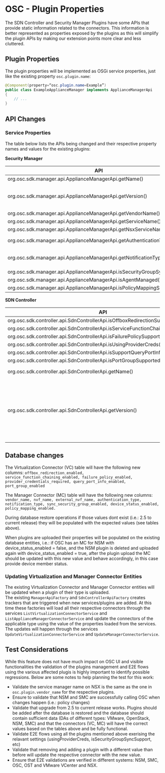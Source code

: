 # OSC - Plugin Properties
The SDN Controller and Security Manager Plugins have some APIs that provide static information related to the connectors. This information is better represented as properties exposed by the plugins as this will simplify the plugin APIs by making our extension points more clear and less cluttered.  

## Plugin Properties
The plugin properties will be implemented as OSGi service properties, just like the existing property `osc.plugin.name`: 

```java
@Component(property=“osc.plugin.name=Example”)
public class ExampleApplianceManager implements ApplianceManagerApi
{
    // ...
}
```
## API Changes

### Service Properties
The table below lists the APIs being changed and their respective property names and values for the existing plugins:  

**Security Manager** 

| API | Property Name | Notes | NSM | SMC | ISM |
|--------|--------|--------|--------|--------|--------|
| org.osc.sdk.manager.api.ApplianceManagerApi.getName()|  `osc.plugin.name` | Already exists | NSM | SMC | SMP |
| org.osc.sdk.manager.api.ApplianceManagerApi.getVersion() | N/A| Not called by OSC. Could be Deployment-Version from the bar file. It will be removed from the SDK.  | | | |
| org.osc.sdk.manager.api.ApplianceManagerApi.getVendorName() | `osc.plugin.vendor_name` | | MCAFEE| Forcepoint | SAMPLE | 
|  org.osc.sdk.manager.api.ApplianceManagerApi.getServiceName() |  `osc.plugin.manager.nvf_name` | | NG-IPS | NGFW | DPI | 
|  org.osc.sdk.manager.api.ApplianceManagerApi.getNsxServiceName() |  `osc.plugin.manager.external_nvf_name` | |IDS_IPS | FIREWALL | SAMPLE_IPS|
|  org.osc.sdk.manager.api.ApplianceManagerApi.getAuthenticationType() |  `osc.plugin.manager.authentication_type` | Values:  BASIC_AUTH and KEY_AUTH|  BASIC_AUTH| KEY_AUTH| BASIC_AUTH|
|  org.osc.sdk.manager.api.ApplianceManagerApi.getNotificationType() |  `osc.plugin.manager.notification_type` | Values:  TRANSIENT_WEB_SOCKET, CALLBACK_URL or NONE| CALLBACK_URL |  TRANSIENT_WEB_SOCKET |  NONE |
|  org.osc.sdk.manager.api.ApplianceManagerApi.isSecurityGroupSyncSupport() |   `osc.plugin.manager.sync_security_group.enabled` | | false | true | false
|  org.osc.sdk.manager.api.ApplianceManagerApi.isAgentManaged() |  `osc.plugin.manager.device_status.enabled` | | false | false | true |
|  org.osc.sdk.manager.api.ApplianceManagerApi.isPolicyMappingSupported() |  `osc.plugin.manager.policy_mapping.enabled` | | true | true | false |

**SDN Controller**  

| API | Property Name | Notes | NSC |
|--------|--------|--------|--------|
|    org.osc.sdk.controller.api.SdnControllerApi.isOffboxRedirectionSupported()   |  `osc.plugin.sdn.offbox_redirection.enabled`  |  | false |
| org.osc.sdk.controller.api.SdnControllerApi.isServiceFunctionChainingSupported()| `osc.plugin.sdn.service_function_chaining.enabled` | | false |
| org.osc.sdk.controller.api.SdnControllerApi.isFailurePolicySupported()| `osc.plugin.sdn.failure_policy.enabled` | | false |
| org.osc.sdk.controller.api.SdnControllerApi.isUsingProviderCreds()| `osc.plugin.sdn.provider_credentials.required` || true |
| org.osc.sdk.controller.api.SdnControllerApi.isSupportQueryPortInfo()| `osc.plugin.sdn.query_port_info.enabled` || false |
| org.osc.sdk.controller.api.SdnControllerApi.isPortGroupSupported()| `osc.plugin.sdn.port_group.enabled` || false |
|    org.osc.sdk.controller.api.SdnControllerApi.getName()    |   `osc.plugin.name`      | Already exists | NSC |
| org.osc.sdk.controller.api.SdnControllerApi.getVersion() | N/A |Not called by OSC. Could be Deployment-Version from the bar file. It will be removed from the SDK. | N/A

## Database changes
The Virtualization Connector (VC) table will have the following new columns: `offbox_redirection_enabled, service_function_chaining_enabled, failure_policy_enabled, provider_credentials_required, query_port_info_enabled, port_group_enabled`

The Manager Connector (MC) table will have the following new columns: `vendor_name, nvf_name, external_nvf_name, authentication_type, notification_type, sync_security_group_enabled, device_status_enabled, policy_mapping_enabled.`  

During database restore operations if those values dont exist (i.e.: 2.5 to current release) they will be populated with the expected values (see tables above). 

When plugins are uploaded their properties will be populated on the existing database entities, i.e.: if OSC has an MC for NSM with device_status_enabled = false, and the NSM plugin is deleted and uploaded again with device_status_enabled = true, after the plugin upload the MC should be updated with this new value and behave accordingly, in this case provide device member status.  

### Updating Virtualization and Manager Connector Entities
The existing Virtualization Connector and Manager Connector entities will be updated when a plugin of their type is uploaded.  
The existing  `ManagerApiFactory` and `SdnControllerApiFactory` creates trackers that are triggered when new services/plugins are added. At this time these factories will load all their respective connectors through the services  `ListVirtualizationConnectorService` and `ListApplianceManagerConnectorService` and update the connectors of the applicable type using the value of the properties loaded from the services. The updates will happen through the services `UpdateVirtualizationConnectorService` and `UpdateManagerConnectorService`.

## Test Considerations

While this feature does not have much impact on OSC UI and visible functionalities the validation of the plugins management and E2E flows using the various affected plugis is highly important to identify possible regressions. Below are some notes to help planning the test for this work:

* Validate the service manager name on NSX is the same as the one in `osc.plugin.vendor_name` for the respective plugins. 
* Ensure to validate that NSM and SMC are successfully calling OSC when changes happen (i.e.: policy changes)
* Validate that upgrade from 2.5 to current release works. Plugins should be added after the database is restored and the database should contain sufficient data (DAs of different types: VMware, OpenStack, NSM, SMC) and that the connectors (VC, MC) will have the correct values based on the tables above and be fully functional.
* Validate E2E flows using all the plugins mentioned above exerising the relavant settings (usingProviderCreds, isSecurityGroupSyncSupport, etc)
* Validate that removing and adding a plugin with a different value than before will update the respective connector with the new value.  
* Ensure that E2E validations are verified in different systems: NSM, SMC, OSC, OST and VMware VCenter and NSX.










